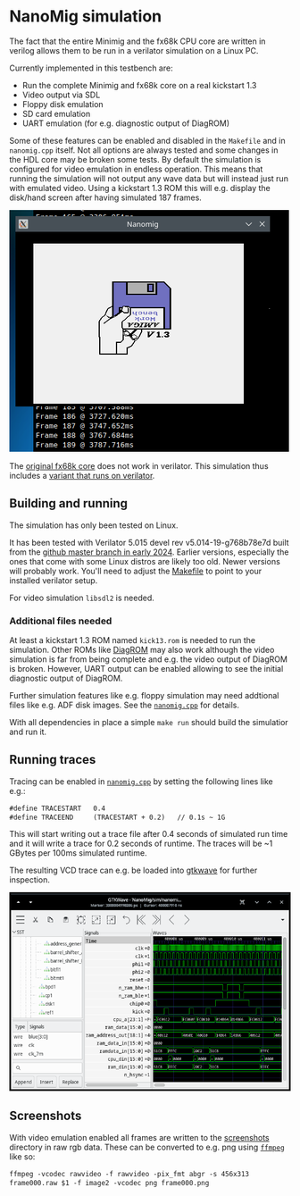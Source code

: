 # NanoMig simulation

The fact that the entire Minimig and the fx68k CPU core are written in
verilog allows them to be run in a verilator simulation on a Linux PC.

Currently implemented in this testbench are:

 - Run the complete Minimig and fx68k core on a real kickstart 1.3
 - Video output via SDL
 - Floppy disk emulation
 - SD card emulation
 - UART emulation (for e.g. diagnostic output of DiagROM)

Some of these features can be enabled and disabled in the ```Makefile```
and in ```nanomig.cpp``` itself. Not all options are always tested and
some changes in the HDL core may be broken some tests. By default
the simulation is configured for video emulation in endless
operation. This means that running the simulation will not output
any wave data but will instead just run with emulated video. Using
a kickstart 1.3 ROM this will e.g. display the disk/hand screen after
having simulated 187 frames.

![NanoMig simulation](nanomig_sim.png)

The [original fx68k core](https://github.com/ijor/fx68k) does not
work in verilator. This simulation thus includes a [variant
that runs on verilator](https://github.com/emoon/fx68x_verilator).

## Building and running

The simulation has only been tested on Linux.

It has been tested with Verilator 5.015 devel rev v5.014-19-g768b78e7d
built from the [github master branch in early
2024](https://github.com/verilator/verilator). Earlier versions,
especially the ones that come with some Linux distros are likely too
old. Newer versions will probably work. You'll need to adjust the
[Makefile](Makefile#L27) to point to your installed verilator setup.

For video simulation ```libsdl2``` is needed.

### Additional files needed

At least a kickstart 1.3 ROM named ```kick13.rom``` is needed to run
the simulation. Other ROMs like
[DiagROM](https://github.com/ChuckyGang/DiagROM) may also work
although the video simulation is far from being complete and e.g. the
video output of DiagROM is broken. However, UART output can be enabled
allowing to see the initial diagnostic output of DiagROM.

Further simulation features like e.g. floppy simulation may
need addtional files like e.g. ADF disk images. See the
[```nanomig.cpp```](nanomig.cpp) for details.

With all dependencies in place a simple ```make run``` should build
the simulatior and run it.

## Running traces

Tracing can be enabled in [```nanomig.cpp```](nanomig.cpp#L53) by
setting the following lines like e.g.:

```
#define TRACESTART   0.4
#define TRACEEND     (TRACESTART + 0.2)   // 0.1s ~ 1G
```

This will start writing out a trace file after 0.4 seconds of simulated run
time and it will write a trace for 0.2 seconds of runtime. The traces
will be ~1 GBytes per 100ms simulated runtime.

The resulting VCD trace can e.g. be loaded into
[gtkwave](https://gtkwave.sourceforge.net/) for further inspection.

![NanoMig trace in gtkwave](nanomig_wave.png)

## Screenshots

With video emulation enabled all frames are written to the
[screenshots](screeshots) directory in raw rgb data. These can be
converted to e.g. png using [```ffmpeg```](https://www.ffmpeg.org/) like so:

```
ffmpeg -vcodec rawvideo -f rawvideo -pix_fmt abgr -s 456x313 frame000.raw $1 -f image2 -vcodec png frame000.png
```
